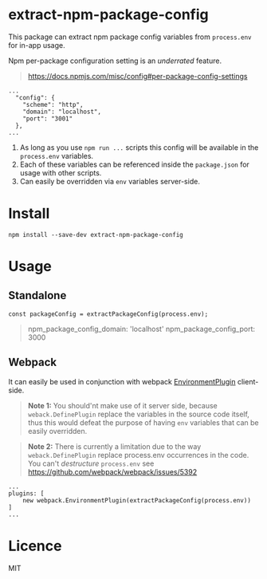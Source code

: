 # extract-npm-package-config

This package can extract npm package config variables from `process.env` for in-app usage.

Npm per-package configuration setting is an *underrated* feature.
> https://docs.npmjs.com/misc/config#per-package-config-settings

```
...
  "config": {
    "scheme": "http",
    "domain": "localhost",
    "port": "3001"
  },
...
```
1. As long as you use `npm run ...` scripts this config will be available in the `process.env` variables.
2. Each of these variables can be referenced inside the `package.json` for usage with other scripts.
3. Can easily be overridden via `env` variables server-side.

# Install
`npm install --save-dev extract-npm-package-config`

# Usage

## Standalone
```
const packageConfig = extractPackageConfig(process.env);
```
> npm_package_config_domain: 'localhost'
> npm_package_config_port: 3000

## Webpack

It can easily be used in conjunction with webpack [EnvironmentPlugin](https://webpack.js.org/plugins/environment-plugin/) client-side.

> **Note 1:** You should'nt make use of it server side, because `weback.DefinePlugin` replace the variables in the source code itself,
>thus this would defeat the purpose of having `env` variables that can be easily overridden.

> **Note 2:** There is currently a limitation due to the way `weback.DefinePlugin` replace process.env occurrences in the code.
> You can't *destructure* `process.env` see https://github.com/webpack/webpack/issues/5392 

```
...
plugins: [
    new webpack.EnvironmentPlugin(extractPackageConfig(process.env))
]
...
```

# Licence

MIT